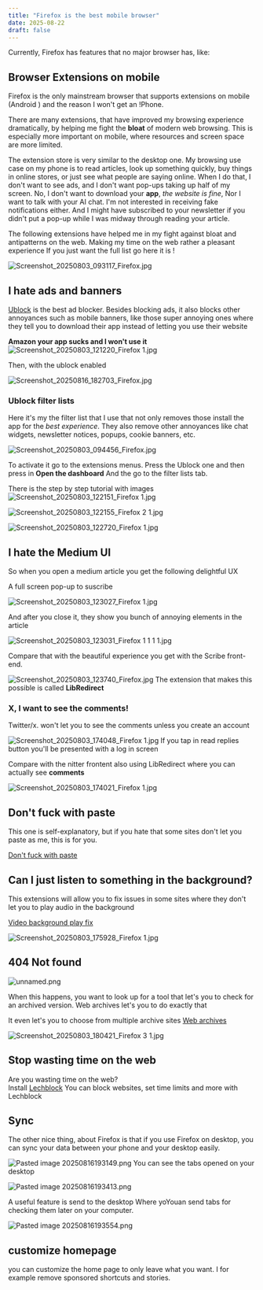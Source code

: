 ```yaml
---
title: "Firefox is the best mobile browser"
date: 2025-08-22
draft: false
---
```

Currently, Firefox has features that no major browser has, like:
## Browser Extensions on mobile 

Firefox is the only mainstream browser that supports extensions on mobile (Android ) and the reason I won't get an !Phone.

There are many extensions, that have improved my browsing experience dramatically, by helping me fight the **bloat** of modern web browsing. This is especially more important on mobile, where resources and screen space are more limited. 

The extension store is very similar to the desktop one. My browsing use case on my phone is to read articles, look up something quickly, buy things in online stores, or just see what people are saying online. When I do that, I don't want to see ads, and I don't want pop-ups taking up half of my screen.
No, I don't want to download your **app**, 
_the website is fine_, Nor I want to talk with your AI chat. I'm not interested in receiving fake notifications either. And I might have subscribed to your newsletter if you didn't put a pop-up while I was midway through reading your article. 

The following extensions have helped me in my fight against bloat and antipatterns on the web. Making my time on the web rather  a  pleasant experience
If you just want the full list go here it is !

![Screenshot_20250803_093117_Firefox.jpg](./Attachments/images/Screenshot_20250803_093117_Firefox.jpg)

##  I hate ads and banners

[Ublock](https://addons.mozilla.org/en-US/firefox/addon/ublock-origin/)  is the best ad blocker. Besides blocking ads, it also blocks other annoyances such as mobile banners, like those super annoying ones where they tell you to download their app instead of letting you use their website

 **Amazon your app sucks and I won't use it** ![Screenshot_20250803_121220_Firefox 1.jpg](./Attachments/images/Screenshot_20250803_121220_Firefox%201.jpg)
 
Then, with the ublock enabled 

![Screenshot_20250816_182703_Firefox.jpg](./Attachments/images/Screenshot_20250816_182703_Firefox.jpg)

### Ublock filter lists
Here it's my the filter list that I use that not only removes those install the app for the  _best experience_. They also remove other annoyances like  chat widgets, newsletter notices, popups, cookie banners, etc.

![Screenshot_20250803_094456_Firefox.jpg](./Attachments/images/Screenshot_20250803_094456_Firefox.jpg)

To activate it go to  the 
extensions menus.
Press the  Ublock one and then press in 
**Open the dashboard** 
And the go to the filter lists tab.

There is the step by step tutorial with images 
![Screenshot_20250803_122151_Firefox 1.jpg](./Attachments/images/Screenshot_20250803_122151_Firefox%201.jpg)

![Screenshot_20250803_122155_Firefox 2 1.jpg](./Attachments/images/Screenshot_20250803_122155_Firefox%202%201.jpg)

![Screenshot_20250803_122720_Firefox 1.jpg](./Attachments/images/Screenshot_20250803_122720_Firefox%201.jpg)
 
## I hate the Medium UI 

So when you open a medium article you get the following delightful UX

A full screen pop-up to suscribe

![Screenshot_20250803_123027_Firefox 1.jpg](./Attachments/images/Screenshot_20250803_123027_Firefox%201.jpg)

And after you close it, they show you  bunch of annoying elements in the article 

![Screenshot_20250803_123031_Firefox 1 1 1 1.jpg](./Attachments/images/Screenshot_20250803_123031_Firefox%201%201%201%201.jpg)

Compare that with the beautiful experience you get with the Scribe front-end.

![Screenshot_20250803_123740_Firefox.jpg](./Attachments/images/Screenshot_20250803_123740_Firefox.jpg)
The extension that makes this possible is called **LibRedirect**

### X, I want to see the comments!

Twitter/x. won't let you to see the comments unless you create an account

![Screenshot_20250803_174048_Firefox 1.jpg](./Attachments/images/Screenshot_20250803_174048_Firefox%201.jpg)
If you tap in read replies button you'll be presented with a log in screen

Compare with the nitter frontent also using LibRedirect  where you can actually see **comments**


![Screenshot_20250803_174021_Firefox 1.jpg](./Attachments/images/Screenshot_20250803_174021_Firefox%201.jpg)
## Don't fuck with paste 

This one is self-explanatory, but if you hate that some sites don't let you paste as me, this is for you.

[Don't fuck with paste](https://addons.mozilla.org/en-US/firefox/addon/don-t-fuck-with-paste/?utm_source=addons.mozilla.org&utm_medium=referral&utm_content=search)
## Can I just listen to something in the background?

This extensions will allow you to fix issues in some sites where they don't let you to play audio in the background 

[Video background play fix](https://addons.mozilla.org/en-US/firefox/addon/video-background-play-fix/)

![Screenshot_20250803_175928_Firefox 1.jpg](./Attachments/images/Screenshot_20250803_175928_Firefox%201.jpg)


## 404 Not found 

![unnamed.png](./Attachments/images/unnamed.png)

When this happens, you want to look up for a tool that let's you to check for an archived version.
Web archives let's you to do exactly that

It even let's you to choose from multiple archive sites 
[Web archives](https://addons.mozilla.org/en-US/firefox/addon/view-page-archive/)

![Screenshot_20250803_180421_Firefox 3 1.jpg](./Attachments/images/Screenshot_20250803_180421_Firefox%203%201.jpg)


## Stop wasting time on the web 

Are you wasting time on the web?  
Install [Lechblock](https://addons.mozilla.org/en-US/firefox/addon/leechblock-ng/)
You can block websites, set time limits and more with Lechblock 



##   Sync

 The other nice thing, about Firefox is that if you use Firefox on desktop, you can sync your data between your phone and your desktop easily.
 
![Pasted image 20250816193149.png](./Attachments/images/Pasted%20image%2020250816193149.png)
You can see the tabs opened on your desktop 


![Pasted image 20250816193413.png](./Attachments/images/Pasted%20image%2020250816193413.png)


A useful feature is send to the  desktop Where yoYouan send tabs for checking them later  on your computer.

![Pasted image 20250816193554.png](./Attachments/images/Pasted%20image%2020250816193554.png)


## customize homepage 

you can customize the home page to only leave what you want. I for example remove sponsored shortcuts and stories.
